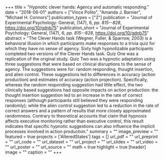+++
title = "Hypnotic clever hands: Agency and automatic responding."
date = "2018-06-01"
authors = ["Vince Polito", "Amanda J. Barnier", "Michael H. Connors"]
publication_types = ["2"]
publication = "Journal of Experimental Psychology: General, (147), 6, _pp. 815--828_, https://doi.org/10/gdnb75"
publication_short = "Journal of Experimental Psychology: General, (147), 6, _pp. 815--828_, https://doi.org/10/gdnb75"
abstract = "The Clever Hands task (Wegner, Fuller, & Sparrow, 2003) is a behavioral illusion in which participants make responses to a trivia quiz for which they have no sense of agency. Sixty high hypnotizable participants completed two versions of the Clever Hands task. Quiz One was a replication of the original study. Quiz Two was a hypnotic adaptation using three suggestions that were based on clinical disruptions to the sense of agency. The suggestions were for: random responding, thought insertion, and alien control. These suggestions led to differences in accuracy (action production) and estimates of accuracy (action projection). Specifically, whereas the random responding suggestion had little effect, the two clinically based suggestions had opposite impacts on action production: the thought insertion suggestion led to an increase in the rate of correct responses (although participants still believed they were responding randomly); while the alien control suggestion led to a reduction in the rate of correct answers and a pattern of results that more closely approximated randomness. Contrary to theoretical accounts that claim that hypnosis affects executive monitoring rather than executive control, this result indicates that specific hypnotic suggestions can also influence the implicit processes involved in action production."
summary = ""
image_preview = ""
featured = true
projects = ['AlteredStates']
tags = []
url_pdf = ""
url_preprint = ""
url_code = ""
url_dataset = ""
url_project = ""
url_slides = ""
url_video = ""
url_poster = ""
url_source = ""
math = true
highlight = true
[header]
image = ""
caption = ""
+++
